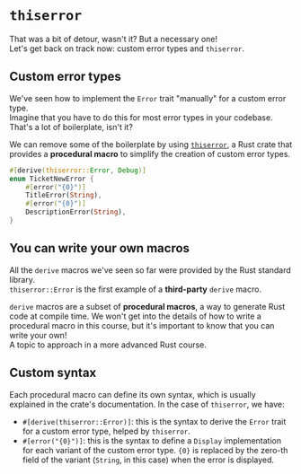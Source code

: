 # `thiserror`

That was a bit of detour, wasn't it? But a necessary one!\
Let's get back on track now: custom error types and `thiserror`.

## Custom error types

We've seen how to implement the `Error` trait "manually" for a custom error type.\
Imagine that you have to do this for most error types in your codebase. That's a lot of boilerplate, isn't it?

We can remove some of the boilerplate by using [`thiserror`](https://docs.rs/thiserror/latest/thiserror/),
a Rust crate that provides a **procedural macro** to simplify the creation of custom error types.

```rust
#[derive(thiserror::Error, Debug)]
enum TicketNewError {
    #[error("{0}")]
    TitleError(String),
    #[error("{0}")]
    DescriptionError(String),
}
```

## You can write your own macros

All the `derive` macros we've seen so far were provided by the Rust standard library.\
`thiserror::Error` is the first example of a **third-party** `derive` macro.

`derive` macros are a subset of **procedural macros**, a way to generate Rust code at compile time.
We won't get into the details of how to write a procedural macro in this course, but it's important
to know that you can write your own!\
A topic to approach in a more advanced Rust course.

## Custom syntax

Each procedural macro can define its own syntax, which is usually explained in the crate's documentation.
In the case of `thiserror`, we have:

- `#[derive(thiserror::Error)]`: this is the syntax to derive the `Error` trait for a custom error type, helped by `thiserror`.
- `#[error("{0}")]`: this is the syntax to define a `Display` implementation for each variant of the custom error type.
  `{0}` is replaced by the zero-th field of the variant (`String`, in this case) when the error is displayed.

